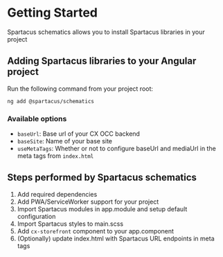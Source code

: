 # Getting Started

Spartacus schematics allows you to install Spartacus libraries in your project

## Adding Spartacus libraries to your Angular project

Run the following command from your project root:

`ng add @spartacus/schematics`

### Available options

- `baseUrl`: Base url of your CX OCC backend
- `baseSite`: Name of your base site
- `useMetaTags`: Whether or not to configure baseUrl and mediaUrl in the meta tags from `index.html`

## Steps performed by Spartacus schematics

1. Add required dependencies
2. Add PWA/ServiceWorker support for your project
3. Import Spartacus modules in app.module and setup default configuration
4. Import Spartacus styles to main.scss
5. Add `cx-storefront` component to your app.component
6. (Optionally) update index.html with Spartacus URL endpoints in meta tags
